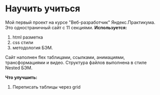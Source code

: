 # Научить учиться
Мой первый проект на курсе "Веб-разработчик" Яндекс.Практикума. Это одностраничный сайт с 11 секциями.
**Используется:**
1. html разметка
2. css стили
3. методология БЭМ.

Сайт наполнен flex таблицами, ссылками, анимациями, трансформациями и видео.
Структура файлов выполнена в стиле Nested БЭМ.

**Что улучшить:**
1. Переписать таблицы через grid
